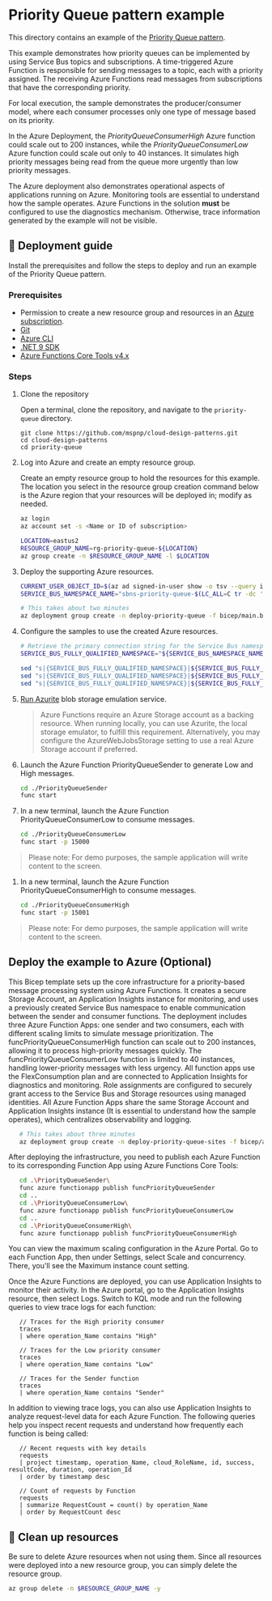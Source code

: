 ﻿# Priority Queue pattern example

This directory contains an example of the [Priority Queue pattern](https://learn.microsoft.com/azure/architecture/patterns/priority-queue).

This example demonstrates how priority queues can be implemented by using Service Bus topics and subscriptions. A time-triggered Azure Function is responsible for sending messages to a topic, each with a priority assigned. The receiving Azure Functions read messages from subscriptions that have the corresponding priority. 

For local execution, the sample demonstrates the producer/consumer model, where each consumer processes only one type of message based on its priority.

In the Azure Deployment, the _PriorityQueueConsumerHigh_ Azure function could scale out to 200 instances, while the _PriorityQueueConsumerLow_ Azure function could scale out only to 40 instances. It simulates high priority messages being read from the queue more urgently than low priority messages.

The Azure deployment also demonstrates operational aspects of applications running on Azure. Monitoring tools are essential to understand how the sample operates. Azure Functions in the solution **must** be configured to use the diagnostics mechanism. Otherwise, trace information generated by the example will not be visible.

## :rocket: Deployment guide

Install the prerequisites and follow the steps to deploy and run an example of the Priority Queue pattern.

### Prerequisites

- Permission to create a new resource group and resources in an [Azure subscription](https://azure.com/free).
- [Git](https://git-scm.com/downloads)
- [Azure CLI](https://learn.microsoft.com/cli/azure/install-azure-cli)
- [.NET 9 SDK](https://dotnet.microsoft.com/download/dotnet/9.0)
- [Azure Functions Core Tools v4.x](https://learn.microsoft.com/azure/azure-functions/functions-run-local#install-the-azure-functions-core-tools)

### Steps

1. Clone the repository

   Open a terminal, clone the repository, and navigate to the `priority-queue` directory.

   ```shell
   git clone https://github.com/mspnp/cloud-design-patterns.git
   cd cloud-design-patterns
   cd priority-queue
   ```

1. Log into Azure and create an empty resource group.

   Create an empty resource group to hold the resources for this example. The location you select in the resource group creation command below is the Azure region that your resources will be deployed in; modify as needed.

   ```bash
   az login
   az account set -s <Name or ID of subscription>

   LOCATION=eastus2
   RESOURCE_GROUP_NAME=rg-priority-queue-${LOCATION}
   az group create -n $RESOURCE_GROUP_NAME -l $LOCATION
   ```

1. Deploy the supporting Azure resources.

   ```bash
   CURRENT_USER_OBJECT_ID=$(az ad signed-in-user show -o tsv --query id)
   SERVICE_BUS_NAMESPACE_NAME="sbns-priority-queue-$(LC_ALL=C tr -dc 'a-z0-9' < /dev/urandom | fold -w 7 | head -n 1)"

   # This takes about two minutes
   az deployment group create -n deploy-priority-queue -f bicep/main.bicep -g $RESOURCE_GROUP_NAME -p queueNamespaces=$SERVICE_BUS_NAMESPACE_NAME principalId=$CURRENT_USER_OBJECT_ID
   ```

1. Configure the samples to use the created Azure resources.

   ```bash
   # Retrieve the primary connection string for the Service Bus namespace.
   SERVICE_BUS_FULLY_QUALIFIED_NAMESPACE="${SERVICE_BUS_NAMESPACE_NAME}.servicebus.windows.net"

   sed "s|{SERVICE_BUS_FULLY_QUALIFIED_NAMESPACE}|${SERVICE_BUS_FULLY_QUALIFIED_NAMESPACE}|g" ./PriorityQueueSender/local.settings.template.json > ./PriorityQueueSender/local.settings.json
   sed "s|{SERVICE_BUS_FULLY_QUALIFIED_NAMESPACE}|${SERVICE_BUS_FULLY_QUALIFIED_NAMESPACE}|g" ./PriorityQueueConsumerHigh/local.settings.template.json > ./PriorityQueueConsumerHigh/local.settings.json
   sed "s|{SERVICE_BUS_FULLY_QUALIFIED_NAMESPACE}|${SERVICE_BUS_FULLY_QUALIFIED_NAMESPACE}|g" ./PriorityQueueConsumerLow/local.settings.template.json > ./PriorityQueueConsumerLow/local.settings.json
   ```

1. [Run Azurite](https://learn.microsoft.com/azure/storage/common/storage-use-azurite#run-azurite) blob storage emulation service.

   > Azure Functions require an Azure Storage account as a backing resource. When running locally, you can use Azurite, the local storage emulator, to fulfill this requirement.
Alternatively, you may configure the AzureWebJobsStorage setting to use a real Azure Storage account if preferred.

1. Launch the Azure Function PriorityQueueSender to generate Low and High messages.  

   ```bash
   cd ./PriorityQueueSender
   func start
   ```

1. In a new terminal, launch the Azure Function PriorityQueueConsumerLow to consume messages.  

   ```bash
   cd ./PriorityQueueConsumerLow
   func start -p 15000
   ```

  > Please note: For demo purposes, the sample application will write content to the screen.

1. In a new terminal, launch the Azure Function PriorityQueueConsumerHigh to consume messages.  

   ```bash
   cd ./PriorityQueueConsumerHigh 
   func start -p 15001
   ```

  > Please note: For demo purposes, the sample application will write content to the screen.

## Deploy the example to Azure (Optional)

This Bicep template sets up the core infrastructure for a priority-based message processing system using Azure Functions. It creates a secure Storage Account, an Application Insights instance for monitoring, and uses a previously created Service Bus namespace to enable communication between the sender and consumer functions. The deployment includes three Azure Function Apps: one sender and two consumers, each with different scaling limits to simulate message prioritization.
The funcPriorityQueueConsumerHigh function can scale out to 200 instances, allowing it to process high-priority messages quickly. The funcPriorityQueueConsumerLow function is limited to 40 instances, handling lower-priority messages with less urgency. All function apps use the FlexConsumption plan and are connected to Application Insights for diagnostics and monitoring. Role assignments are configured to securely grant access to the Service Bus and Storage resources using managed identities.
All Azure Function Apps share the same Storage Account and Application Insights instance (It is essential to understand how the sample operates), which centralizes observability and logging.

```bash
   # This takes about three minutes
   az deployment group create -n deploy-priority-queue-sites -f bicep/azure/azure-function-apps.bicep -g $RESOURCE_GROUP_NAME -p serviceBusNamespaceName=$SERVICE_BUS_NAMESPACE_NAME 
```
After deploying the infrastructure, you need to publish each Azure Function to its corresponding Function App using Azure Functions Core Tools:

```bash
   cd .\PriorityQueueSender\
   func azure functionapp publish funcPriorityQueueSender
   cd ..
   cd .\PriorityQueueConsumerLow\
   func azure functionapp publish funcPriorityQueueConsumerLow
   cd ..
   cd .\PriorityQueueConsumerHigh\
   func azure functionapp publish funcPriorityQueueConsumerHigh
```

You can view the maximum scaling configuration in the Azure Portal. Go to each Function App, then under Settings, select Scale and concurrency. There, you'll see the Maximum instance count setting.

Once the Azure Functions are deployed, you can use Application Insights to monitor their activity. In the Azure portal, go to the Application Insights resource, then select Logs. Switch to KQL mode and run the following queries to view trace logs for each function:

```
   // Traces for the High priority consumer
   traces
   | where operation_Name contains "High"

   // Traces for the Low priority consumer
   traces
   | where operation_Name contains "Low"

   // Traces for the Sender function
   traces
   | where operation_Name contains "Sender"
```
In addition to viewing trace logs, you can also use Application Insights to analyze request-level data for each Azure Function. The following queries help you inspect recent requests and understand how frequently each function is being called:

```
   // Recent requests with key details
   requests
   | project timestamp, operation_Name, cloud_RoleName, id, success, resultCode, duration, operation_Id
   | order by timestamp desc

   // Count of requests by Function
   requests
   | summarize RequestCount = count() by operation_Name
   | order by RequestCount desc
```
## :broom: Clean up resources

Be sure to delete Azure resources when not using them. Since all resources were deployed into a new resource group, you can simply delete the resource group.

```bash
az group delete -n $RESOURCE_GROUP_NAME -y
```
